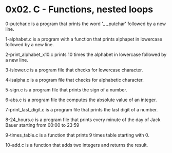 # 0x02. C - Functions, nested loops

0-putchar.c is a program that prints the word '_ _putchar' followed by a new line.

1-alphabet.c is a program with a function that prints alphapet in lowercase followed by a new line.

2-print_alphabet_x10.c prints 10 times the alphabet in lowercase followed by a new line.

3-islower.c is a program file that checks for lowercase character.

4-isalpha.c is a program file that checks for alphabetic character.

5-sign.c is a program file that prints the sign of a number.

6-abs.c is a program file the computes the absolute value of an integer.

7-print_last_digit.c is a program file that prints the last digit of a number.

8-24_hours.c is a program file that prints every minute of the day of Jack Bauer starting from 00:00 to 23:59

9-times_table.c is a function that prints 9 times table starting with 0.

10-add.c is a function that adds two integers and returns the result.
